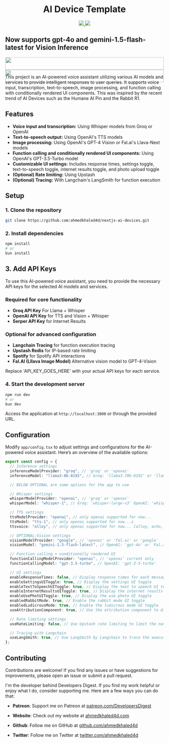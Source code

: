 <h1 align="center">AI Device Template</h1>
<div>
    <div align="center">
        <a href="https://twitter.com/ahmedkhaled4d">
            <img src="https://img.shields.io/badge/X/Twitter-000000?style=for-the-badge&logo=x&logoColor=white" />
        </a>
        <a href="https://www.youtube.com/@ahmedkhaled4d">
            <img src="https://img.shields.io/badge/YouTube-FF0000?style=for-the-badge&logo=youtube&logoColor=white" />
        </a>
    </div>
</div>
<h2 style="display: flex; justify-content: center; align-items: left; width: 100%;">Now supports gpt-4o and gemini-1.5-flash-latest for Vision Inference</h2>
<div style="display: flex; justify-content: center; align-items: left; width: 100%;" >
    <div align="center" style="width:100%"> 
        <a href="https://www.youtube.com/@ahmedkhaled4d" >
            <img src="https://media.giphy.com/media/v1.Y2lkPTc5MGI3NjExMmV0bjdkYzNpcDNka3BoaTFoNDJ3MTl0c3dmN3pqZGdjanh6N3c2YSZlcD12MV9pbnRlcm5hbF9naWZfYnlfaWQmY3Q9Zw/UjkWj9Q6yInxQHp1tY/giphy.gif" style="width: 100%; height: auto;"/>
        </a>
        <a href="https://twitter.com/ahmedkhaled4d" >
            <img src="https://media.giphy.com/media/v1.Y2lkPTc5MGI3NjExbzZtaTB5eHVzcjlnaHQ5b2c5OGJqeG9kcTk3N3V4eG5xY25mdHlpayZlcD12MV9pbnRlcm5hbF9naWZfYnlfaWQmY3Q9Zw/GIcUHNXLsv0pEHHQ2i/giphy.gif" style="width: 100%; height: auto;" />
        </a>
    </div>
</div>

This project is an AI-powered voice assistant utilizing various AI models and services to provide intelligent responses to user queries. It supports voice input, transcription, text-to-speech, image processing, and function calling with conditionally rendered UI components. This was inspired by the recent trend of AI Devices such as the Humane AI Pin and the Rabbit R1.

## Features

- **Voice input and transcription:** Using Whisper models from Groq or OpenAI
- **Text-to-speech output:** Using OpenAI's TTS models
- **Image processing:** Using OpenAI's GPT-4 Vision or Fal.ai's Llava-Next models
- **Function calling and conditionally rendered UI components:** Using OpenAI's GPT-3.5-Turbo model
- **Customizable UI settings:** Includes response times, settings toggle, text-to-speech toggle, internet results toggle, and photo upload toggle
- **(Optional) Rate limiting:** Using Upstash
- **(Optional) Tracing:** With Langchain's LangSmith for function execution

## Setup

### 1. Clone the repository

```bash
git clone https://github.com:ahmedkhaled4d/nextjs-ai-devices.git
```

### 2. Install dependencies

```bash
npm install
# or
bun install
```

## 3. Add API Keys

To use this AI-powered voice assistant, you need to provide the necessary API keys for the selected AI models and services.

### Required for core functionality

- **Groq API Key** For Llama + Whisper
- **OpenAI API Key** for TTS and Vision + Whisper
- **Serper API Key** for Internet Results

### Optional for advanced configuration

- **Langchain Tracing** for function execution tracing
- **Upstash Redis** for IP-based rate limiting
- **Spotify** for Spotify API interactions
- **Fal.AI (Lllava Image Model)** Alternative vision model to GPT-4-Vision

Replace 'API_KEY_GOES_HERE' with your actual API keys for each service.

### 4. Start the development server

```bash
npm run dev
# or
bun dev
```

Access the application at `http://localhost:3000` or through the provided URL.

## Configuration

Modify `app/config.tsx` to adjust settings and configurations for the AI-powered voice assistant. Here’s an overview of the available options:

```typescript
export const config = {
  // Inference settings
  inferenceModelProvider: "groq", // 'groq' or 'openai'
  inferenceModel: "llama3-8b-8192", // Groq: 'llama3-70b-8192' or 'llama3-8b-8192'.. OpenAI: 'gpt-4-turbo etc

  // BELOW OPTIONAL are some options for the app to use

  // Whisper settings
  whisperModelProvider: "openai", // 'groq' or 'openai'
  whisperModel: "whisper-1", // Groq: 'whisper-large-v3' OpenAI: 'whisper-1'

  // TTS settings
  ttsModelProvider: "openai", // only openai supported for now...
  ttsModel: "tts-1", // only openai supported for now...s
  ttsvoice: "alloy", // only openai supported for now... [alloy, echo, fable, onyx, nova, and shimmer]

  // OPTIONAL:Vision settings
  visionModelProvider: "google", // 'openai' or 'fal.ai' or 'google'
  visionModel: "gemini-1.5-flash-latest", // OpenAI: 'gpt-4o' or  Fal.ai: 'llava-next' or  Google: 'gemini-1.5-flash-latest'

  // Function calling + conditionally rendered UI
  functionCallingModelProvider: "openai", // 'openai' current only
  functionCallingModel: "gpt-3.5-turbo", // OpenAI: 'gpt-3-5-turbo'

  // UI settings
  enableResponseTimes: false, // Display response times for each message
  enableSettingsUIToggle: true, // Display the settings UI toggle
  enableTextToSpeechUIToggle: true, // Display the text to speech UI toggle
  enableInternetResultsUIToggle: true, // Display the internet results UI toggle
  enableUsePhotUIToggle: true, // Display the use photo UI toggle
  enabledRabbitMode: true, // Enable the rabbit mode UI toggle
  enabledLudicrousMode: true, // Enable the ludicrous mode UI toggle
  useAttributionComponent: true, // Use the attribution component to display the attribution of the AI models/services used

  // Rate limiting settings
  useRateLimiting: false, // Use Upstash rate limiting to limit the number of requests per user

  // Tracing with Langchain
  useLangSmith: true, // Use LangSmith by Langchain to trace the execution of the functions in the config.tsx set to true to use.
};
```

## Contributing

Contributions are welcome! If you find any issues or have suggestions for improvements, please open an issue or submit a pull request.

I'm the developer behind Developers Digest. If you find my work helpful or enjoy what I do, consider supporting me. Here are a few ways you can do that:

- **Patreon**: Support me on Patreon at [patreon.com/DevelopersDigest](https://www.patreon.com/DevelopersDigest)

- **Website**: Check out my website at [ahmedkhaled4d.com](https://ahmedkhaled4d.com)
- **Github**: Follow me on GitHub at [github.com/ahmedkhaled4d](https://github.com/ahmedkhaled4d)
- **Twitter**: Follow me on Twitter at [twitter.com/ahmedkhaled4d](https://twitter.com/ahmedkhaled4d)
